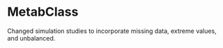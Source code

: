 # MetabClass

Changed simulation studies to incorporate missing data, extreme values,
and unbalanced.
